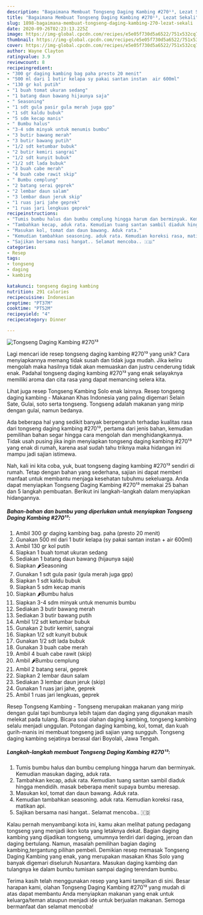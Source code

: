 ```yaml
---
description: "Bagaimana Membuat Tongseng Daging Kambing #270¹³, Lezat Sekali"
title: "Bagaimana Membuat Tongseng Daging Kambing #270¹³, Lezat Sekali"
slug: 1898-bagaimana-membuat-tongseng-daging-kambing-270-lezat-sekali
date: 2020-09-26T02:23:13.225Z
image: https://img-global.cpcdn.com/recipes/e5e05f730d5a6522/751x532cq70/tongseng-daging-kambing-270-foto-resep-utama.jpg
thumbnail: https://img-global.cpcdn.com/recipes/e5e05f730d5a6522/751x532cq70/tongseng-daging-kambing-270-foto-resep-utama.jpg
cover: https://img-global.cpcdn.com/recipes/e5e05f730d5a6522/751x532cq70/tongseng-daging-kambing-270-foto-resep-utama.jpg
author: Wayne Clayton
ratingvalue: 3.9
reviewcount: 8
recipeingredient:
- "300 gr daging kambing bag paha presto 20 menit"
- "500 ml dari 1 butir kelapa sy pakai santan instan  air 600ml"
- "130 gr kol putih"
- "1 buah tomat ukuran sedang"
- "1 batang daun bawang hijaunya saja"
- " Seasoning"
- "1 sdt gula pasir gula merah juga gpp"
- "1 sdt kaldu bubuk"
- "5 sdm kecap manis"
- " Bumbu halus"
- "3-4 sdm minyak untuk menumis bumbu"
- "3 butir bawang merah"
- "3 butir bawang putih"
- "1/2 sdt ketumbar bubuk"
- "2 butir kemiri sangrai"
- "1/2 sdt kunyit bubuk"
- "1/2 sdt lada bubuk"
- "3 buah cabe merah"
- "4 buah cabe rawit skip"
- " Bumbu cemplung"
- "2 batang serai geprek"
- "2 lembar daun salam"
- "3 lembar daun jeruk skip"
- "1 ruas jari jahe geprek"
- "1 ruas jari lengkuas geprek"
recipeinstructions:
- "Tumis bumbu halus dan bumbu cemplung hingga harum dan berminyak. Kemudian masukan daging, aduk rata."
- "Tambahkan kecap, aduk rata. Kemudian tuang santan sambil diaduk hingga mendidih. masak beberapa menit supaya bumbu meresap."
- "Masukan kol, tomat dan daun bawang. Aduk rata."
- "Kemudian tambahkan seasoning. aduk rata. Kemudian koreksi rasa, matikan api."
- "Sajikan bersama nasi hangat.. Selamat mencoba.. 🇮🇩"
categories:
- Resep
tags:
- tongseng
- daging
- kambing

katakunci: tongseng daging kambing 
nutrition: 291 calories
recipecuisine: Indonesian
preptime: "PT37M"
cooktime: "PT52M"
recipeyield: "4"
recipecategory: Dinner

---
```



![Tongseng Daging Kambing #270¹³](https://img-global.cpcdn.com/recipes/e5e05f730d5a6522/751x532cq70/tongseng-daging-kambing-270-foto-resep-utama.jpg)

Lagi mencari ide resep tongseng daging kambing #270¹³ yang unik? Cara menyiapkannya memang tidak susah dan tidak juga mudah. Jika keliru mengolah maka hasilnya tidak akan memuaskan dan justru cenderung tidak enak. Padahal tongseng daging kambing #270¹³ yang enak selayaknya memiliki aroma dan cita rasa yang dapat memancing selera kita.

Lihat juga resep Tongseng Kambing Solo enak lainnya. Resep tongseng daging kambing - Makanan Khas Indonesia yang paling digemari Selain Sate, Gulai, soto serta tongseng. Tongseng adalah makanan yang mirip dengan gulai, namun bedanya.

Ada beberapa hal yang sedikit banyak berpengaruh terhadap kualitas rasa dari tongseng daging kambing #270¹³, pertama dari jenis bahan, kemudian pemilihan bahan segar hingga cara mengolah dan menghidangkannya. Tidak usah pusing jika ingin menyiapkan tongseng daging kambing #270¹³ yang enak di rumah, karena asal sudah tahu triknya maka hidangan ini mampu jadi sajian istimewa.


Nah, kali ini kita coba, yuk, buat tongseng daging kambing #270¹³ sendiri di rumah. Tetap dengan bahan yang sederhana, sajian ini dapat memberi manfaat untuk membantu menjaga kesehatan tubuhmu sekeluarga. Anda dapat menyiapkan Tongseng Daging Kambing #270¹³ memakai 25 bahan dan 5 langkah pembuatan. Berikut ini langkah-langkah dalam menyiapkan hidangannya.

<!--inarticleads1-->

##### Bahan-bahan dan bumbu yang diperlukan untuk menyiapkan Tongseng Daging Kambing #270¹³:

1. Ambil 300 gr daging kambing bag. paha (presto 20 menit)
1. Gunakan 500 ml dari 1 butir kelapa (sy pakai santan instan + air 600ml)
1. Ambil 130 gr kol putih
1. Siapkan 1 buah tomat ukuran sedang
1. Sediakan 1 batang daun bawang (hijaunya saja)
1. Siapkan  🌶Seasoning
1. Gunakan 1 sdt gula pasir (gula merah juga gpp)
1. Siapkan 1 sdt kaldu bubuk
1. Siapkan 5 sdm kecap manis
1. Siapkan  🌶Bumbu halus
1. Siapkan 3-4 sdm minyak untuk menumis bumbu
1. Sediakan 3 butir bawang merah
1. Sediakan 3 butir bawang putih
1. Ambil 1/2 sdt ketumbar bubuk
1. Gunakan 2 butir kemiri, sangrai
1. Siapkan 1/2 sdt kunyit bubuk
1. Gunakan 1/2 sdt lada bubuk
1. Gunakan 3 buah cabe merah
1. Ambil 4 buah cabe rawit (skip)
1. Ambil  🌶Bumbu cemplung
1. Ambil 2 batang serai, geprek
1. Siapkan 2 lembar daun salam
1. Sediakan 3 lembar daun jeruk (skip)
1. Gunakan 1 ruas jari jahe, geprek
1. Ambil 1 ruas jari lengkuas, geprek


Resep Tongseng Kambing - Tongseng merupakan makanan yang mirip dengan gulai tapi bumbunya lebih tajam dan daging yang digunakan masih melekat pada tulang. Bicara soal olahan daging kambing, tongseng kambing selalu menjadi unggulan. Potongan daging kambing, kol, tomat, dan kuah gurih-manis ini membuat tongseng jadi sajian yang sungguh. Tongseng daging kambing sejatinya berasal dari Boyolali, Jawa Tengah. 

<!--inarticleads2-->

##### Langkah-langkah membuat Tongseng Daging Kambing #270¹³:

1. Tumis bumbu halus dan bumbu cemplung hingga harum dan berminyak. Kemudian masukan daging, aduk rata.
1. Tambahkan kecap, aduk rata. Kemudian tuang santan sambil diaduk hingga mendidih. masak beberapa menit supaya bumbu meresap.
1. Masukan kol, tomat dan daun bawang. Aduk rata.
1. Kemudian tambahkan seasoning. aduk rata. Kemudian koreksi rasa, matikan api.
1. Sajikan bersama nasi hangat.. Selamat mencoba.. 🇮🇩


Kalau pernah menyambangi kota ini, kamu akan melihat patung pedagang tongseng yang menjadi ikon kota yang letaknya dekat. Bagian daging kambing yang dijadikan tongseng, umumnya terdiri dari daging, jeroan dan daging bertulang. Namun, masalah pemilihan bagian daging kambing,tergantung pilihan pembeli. Demikian resep memasak Tongseng Daging Kambing yang enak, yang merupakan masakan Khas Solo yang banyak digemari diseluruh Nusantara. Masukan daging kambing dan tulangnya ke dalam bumbu tumisan sampai daging terendam bumbu. 

Terima kasih telah menggunakan resep yang kami tampilkan di sini. Besar harapan kami, olahan Tongseng Daging Kambing #270¹³ yang mudah di atas dapat membantu Anda menyiapkan makanan yang enak untuk keluarga/teman ataupun menjadi ide untuk berjualan makanan. Semoga bermanfaat dan selamat mencoba!
